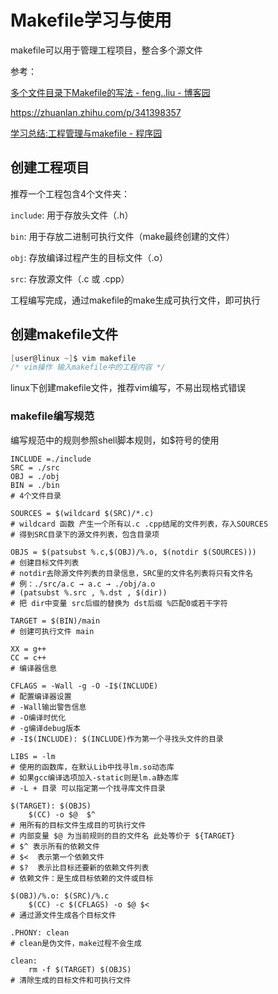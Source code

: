 # Makefile学习与使用

makefile可以用于管理工程项目，整合多个源文件

参考：

[多个文件目录下Makefile的写法 - feng..liu - 博客园](https://www.cnblogs.com/fengliu-/p/10218450.html)

https://zhuanlan.zhihu.com/p/341398357

[学习总结:工程管理与makefile - 程序园](http://www.voidcn.com/article/p-dbcwikol-bsb.html)

## 创建工程项目

推荐一个工程包含4个文件夹：

`include`: 用于存放头文件（.h）

`bin`: 用于存放二进制可执行文件（make最终创建的文件）

`obj`: 存放编译过程产生的目标文件（.o）

`src`: 存放源文件（.c 或 .cpp）

工程编写完成，通过makefile的make生成可执行文件，即可执行

## 创建makefile文件

```c
[user@linux ~]$ vim makefile
/* vim操作 输入makefile中的工程内容 */
```

linux下创建makefile文件，推荐vim编写，不易出现格式错误

### makefile编写规范

编写规范中的规则参照shell脚本规则，如$符号的使用

```shell
INCLUDE =./include
SRC = ./src
OBJ = ./obj
BIN = ./bin
# 4个文件目录

SOURCES = $(wildcard $(SRC)/*.c)
# wildcard 函数 产生一个所有以.c .cpp结尾的文件列表，存入SOURCES
# 得到SRC目录下的源文件列表，包含目录项

OBJS = $(patsubst %.c,$(OBJ)/%.o, $(notdir $(SOURCES)))
# 创建目标文件列表
# notdir去除源文件列表的目录信息，SRC里的文件名列表将只有文件名
# 例：./src/a.c → a.c → ./obj/a.o
# (patsubst %.src , %.dst , $(dir))
# 把 dir中变量 src后缀的替换为 dst后缀 %匹配0或若干字符

TARGET = $(BIN)/main
# 创建可执行文件 main

XX = g++
CC = c++
# 编译器信息

CFLAGS = -Wall -g -O -I$(INCLUDE)
# 配置编译器设置 
# -Wall输出警告信息 
# -O编译时优化 
# -g编译debug版本
# -I$(INCLUDE): $(INCLUDE)作为第一个寻找头文件的目录

LIBS = -lm
# 使用的函数库，在默认Lib中找寻lm.so动态库
# 如果gcc编译选项加入-static则是lm.a静态库
# -L + 目录 可以指定第一个找寻库文件目录

$(TARGET): $(OBJS)
	$(CC) -o $@  $^
# 用所有的目标文件生成目的可执行文件
# 内部变量 $@ 为当前规则的目的文件名 此处等价于 ${TARGET}
# $^ 表示所有的依赖文件
# $<  表示第一个依赖文件
# $?  表示比目标还要新的依赖文件列表
# 依赖文件：是生成目标依赖的文件或目标

$(OBJ)/%.o: $(SRC)/%.c
	$(CC) -c $(CFLAGS) -o $@ $<
# 通过源文件生成各个目标文件

.PHONY: clean
# clean是伪文件，make过程不会生成

clean:
	rm -f $(TARGET) $(OBJS)
# 清除生成的目标文件和可执行文件

```


